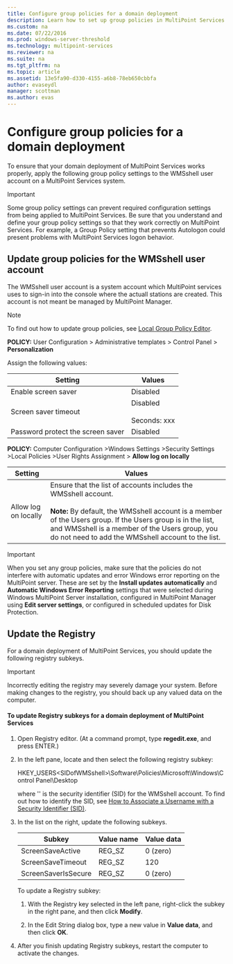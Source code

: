 ```yaml
---
title: Configure group policies for a domain deployment
description: Learn how to set up group policies in MultiPoint Services
ms.custom: na
ms.date: 07/22/2016
ms.prod: windows-server-threshold
ms.technology: multipoint-services
ms.reviewer: na
ms.suite: na
ms.tgt_pltfrm: na
ms.topic: article
ms.assetid: 13e5fa90-d330-4155-a6b8-78eb650cbbfa
author: evaseydl    
manager: scottman
ms.author: evas
---
```

# Configure group policies for a domain deployment
To ensure that your domain deployment of MultiPoint Services works properly, apply the following group policy settings to the WMSshell user account on a MultiPoint Services system.  
  
> [!IMPORTANT]  
> Some group policy settings can prevent required configuration settings from being applied to MultiPoint Services. Be sure that you understand and define your group policy settings so that they work correctly on MultiPoint Services. For example, a Group Policy setting that prevents Autologon could present problems with MultiPoint Services logon behavior.  
  
## Update group policies for the WMSshell user account 
The WMSshell user account is a system account which MultiPoint services uses to sign-in into the console where the actuall stations are created. This account is not meant be managed by MultiPoint Manager.
  
> [!NOTE]  
> To find out how to update group policies, see [Local Group Policy Editor](https://technet.microsoft.com/library/dn265982.aspx).  
  
**POLICY:** User Configuration > Administrative templates > Control Panel > **Personalization**  
  
Assign the following values:  
  
|Setting|Values|  
|-----------|----------|  
|Enable screen saver|Disabled|  
|Screen saver timeout|Disabled<br /><br />Seconds: xxx|  
|Password protect the screen saver|Disabled|  
  
**POLICY:** Computer Configuration >Windows Settings >Security Settings >Local Policies >User Rights Assignment > **Allow log on locally**  
  
|Setting|Values|  
|-----------|----------|  
|Allow log on locally|Ensure that the list of accounts includes the WMSshell account.<br /><br />**Note:** By default, the WMSshell account is a member of the Users group. If the Users group is in the list, and WMSshell is a member of the Users group, you do not need to add the WMSshell account to the list.|  
  
> [!IMPORTANT]  
> When you set any group policies, make sure that the policies do not interfere with automatic updates and error Windows error reporting on the MultiPoint server. These are set by the **Install updates automatically** and **Automatic Windows Error Reporting** settings that were selected during Windows MultiPoint Server installation, configured in MultiPoint Manager using **Edit server settings**, or configured in scheduled updates for Disk Protection.  
  
## Update the Registry  
For a domain deployment of MultiPoint Services, you should update the following registry subkeys.  
  
> [!IMPORTANT]  
> Incorrectly editing the registry may severely damage your system. Before making changes to the registry, you should back up any valued data on the computer.  
  
#### To update Registry subkeys for a domain deployment of MultiPoint Services  
  
1.  Open Registry editor. (At a command prompt, type **regedit.exe**, and press ENTER.)  
  
2.  In the left pane, locate and then select the following registry subkey:  
  
    HKEY_USERS\<SIDofWMSshell>\Software\Policies\Microsoft\Windows\Control Panel\Desktop  
  
    where '<SIDofWMSshell>' is the security identifier (SID) for the WMSshell account. To find out how to identify the SID, see [How to Associate a Username with a Security Identifier (SID)](https://support.microsoft.com/kb/154599).  
  
3.  In the list on the right, update the following subkeys.  
  
    |Subkey|Value name|Value data|  
    |----------|--------------|--------------|  
    |ScreenSaveActive|REG_SZ|0 (zero)|  
    |ScreenSaveTimeout|REG_SZ|120|  
    |ScreenSaverIsSecure|REG_SZ|0 (zero)|  
  
    To update a Registry subkey:  
  
    1.  With the Registry key selected in the left pane, right-click the subkey in the right pane, and then click **Modify**.  
  
    2.  In the Edit String dialog box, type a new value in **Value data**, and then click **OK**.  
  
4.  After you finish updating Registry subkeys, restart the computer to activate the changes. 
